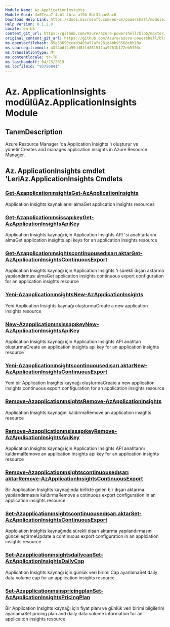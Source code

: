 ```yaml
---
Module Name: Az.ApplicationInsights
Module Guid: da67eaa7-4cb1-4bfa-a194-8bf3faae8ac6
Download Help Link: https://docs.microsoft.com/en-us/powershell/module/az.applicationinsights
Help Version: 0.1.2.0
Locale: en-US
content_git_url: https://github.com/Azure/azure-powershell/blob/master/src/ApplicationInsights/ApplicationInsights/help/Az.ApplicationInsights.md
original_content_git_url: https://github.com/Azure/azure-powershell/blob/master/src/ApplicationInsights/ApplicationInsights/help/Az.ApplicationInsights.md
ms.openlocfilehash: 85e53690ccad3403a57afa281d4bb93560cbb18a
ms.sourcegitcommit: 43f4bdf2a59dd82fd881512aa9761bf72eb5703c
ms.translationtype: MT
ms.contentlocale: tr-TR
ms.lasthandoff: 04/23/2019
ms.locfileid: "93750841"
---
```

# <span data-ttu-id="4b6f7-101">Az. ApplicationInsights modülü</span><span class="sxs-lookup"><span data-stu-id="4b6f7-101">Az.ApplicationInsights Module</span></span>
## <span data-ttu-id="4b6f7-102">Tanım</span><span class="sxs-lookup"><span data-stu-id="4b6f7-102">Description</span></span>
<span data-ttu-id="4b6f7-103">Azure Resource Manager 'da Application Insights 'ı oluşturur ve yönetir.</span><span class="sxs-lookup"><span data-stu-id="4b6f7-103">Creates and manages application insights in Azure Resource Manager.</span></span>

## <span data-ttu-id="4b6f7-104">Az. ApplicationInsights cmdlet 'Leri</span><span class="sxs-lookup"><span data-stu-id="4b6f7-104">Az.ApplicationInsights Cmdlets</span></span>
### [<span data-ttu-id="4b6f7-105">Get-Azapplicationınsights</span><span class="sxs-lookup"><span data-stu-id="4b6f7-105">Get-AzApplicationInsights</span></span>](Get-AzApplicationInsights.md)
<span data-ttu-id="4b6f7-106">Application Insights kaynaklarını alma</span><span class="sxs-lookup"><span data-stu-id="4b6f7-106">Get application insights resources</span></span>

### [<span data-ttu-id="4b6f7-107">Get-Azapplicationınsissapıkey</span><span class="sxs-lookup"><span data-stu-id="4b6f7-107">Get-AzApplicationInsightsApiKey</span></span>](Get-AzApplicationInsightsApiKey.md)
<span data-ttu-id="4b6f7-108">Application Insights kaynağı için Application Insights API 'si anahtarlarını alma</span><span class="sxs-lookup"><span data-stu-id="4b6f7-108">Get application insights api keys for an application insights resource</span></span>

### [<span data-ttu-id="4b6f7-109">Get-Azapplicationınsightscontinuousedışarı aktar</span><span class="sxs-lookup"><span data-stu-id="4b6f7-109">Get-AzApplicationInsightsContinuousExport</span></span>](Get-AzApplicationInsightsContinuousExport.md)
<span data-ttu-id="4b6f7-110">Application Insights kaynağı için Application Insights 'ı sürekli dışarı aktarma yapılandırması alma</span><span class="sxs-lookup"><span data-stu-id="4b6f7-110">Get application insights continuous export configuration for an application insights resource</span></span>

### [<span data-ttu-id="4b6f7-111">Yeni-Azapplicationınsights</span><span class="sxs-lookup"><span data-stu-id="4b6f7-111">New-AzApplicationInsights</span></span>](New-AzApplicationInsights.md)
<span data-ttu-id="4b6f7-112">Yeni Application Insights kaynağı oluşturma</span><span class="sxs-lookup"><span data-stu-id="4b6f7-112">Create a new application insights resource</span></span>

### [<span data-ttu-id="4b6f7-113">New-Azapplicationınsissapıkey</span><span class="sxs-lookup"><span data-stu-id="4b6f7-113">New-AzApplicationInsightsApiKey</span></span>](New-AzApplicationInsightsApiKey.md)
<span data-ttu-id="4b6f7-114">Application Insights kaynağı için Application Insights API anahtarı oluşturma</span><span class="sxs-lookup"><span data-stu-id="4b6f7-114">Create an application insights api key for an application insights resource</span></span>

### [<span data-ttu-id="4b6f7-115">Yeni-Azapplicationınsightscontinuousedışarı aktar</span><span class="sxs-lookup"><span data-stu-id="4b6f7-115">New-AzApplicationInsightsContinuousExport</span></span>](New-AzApplicationInsightsContinuousExport.md)
<span data-ttu-id="4b6f7-116">Yeni bir Application Insights kaynağı oluşturma</span><span class="sxs-lookup"><span data-stu-id="4b6f7-116">Create a new application insights continuous export configuration for an application insights resource</span></span>

### [<span data-ttu-id="4b6f7-117">Remove-Azapplicationınsights</span><span class="sxs-lookup"><span data-stu-id="4b6f7-117">Remove-AzApplicationInsights</span></span>](Remove-AzApplicationInsights.md)
<span data-ttu-id="4b6f7-118">Application Insights kaynağını kaldırma</span><span class="sxs-lookup"><span data-stu-id="4b6f7-118">Remove an application insights resource</span></span>

### [<span data-ttu-id="4b6f7-119">Remove-Azapplicationınsissapıkey</span><span class="sxs-lookup"><span data-stu-id="4b6f7-119">Remove-AzApplicationInsightsApiKey</span></span>](Remove-AzApplicationInsightsApiKey.md)
<span data-ttu-id="4b6f7-120">Application Insights kaynağı için Application Insights API anahtarını kaldırma</span><span class="sxs-lookup"><span data-stu-id="4b6f7-120">Remove an application insights api key for an application insights resource</span></span>

### [<span data-ttu-id="4b6f7-121">Remove-Azapplicationınsightscontinuousedışarı aktar</span><span class="sxs-lookup"><span data-stu-id="4b6f7-121">Remove-AzApplicationInsightsContinuousExport</span></span>](Remove-AzApplicationInsightsContinuousExport.md)
<span data-ttu-id="4b6f7-122">Bir Application Insights kaynağında birlikte gelen bir dışarı aktarma yapılandırmasını kaldırma</span><span class="sxs-lookup"><span data-stu-id="4b6f7-122">Remove a cotinuous export configuration in an application insights resource</span></span>

### [<span data-ttu-id="4b6f7-123">Set-Azapplicationınsightscontinuousedışarı aktar</span><span class="sxs-lookup"><span data-stu-id="4b6f7-123">Set-AzApplicationInsightsContinuousExport</span></span>](Set-AzApplicationInsightsContinuousExport.md)
<span data-ttu-id="4b6f7-124">Applcıation Insights kaynağında sürekli dışarı aktarma yapılandırmasını güncelleştirme</span><span class="sxs-lookup"><span data-stu-id="4b6f7-124">Update a continuous export configuration in an applciation insights resource</span></span>

### [<span data-ttu-id="4b6f7-125">Set-Azapplicationınsightsdailycap</span><span class="sxs-lookup"><span data-stu-id="4b6f7-125">Set-AzApplicationInsightsDailyCap</span></span>](Set-AzApplicationInsightsDailyCap.md)
<span data-ttu-id="4b6f7-126">Application Insights kaynağı için günlük veri birimi Cap ayarlama</span><span class="sxs-lookup"><span data-stu-id="4b6f7-126">Set daily data volume cap for an application insights resource</span></span>

### [<span data-ttu-id="4b6f7-127">Set-Azapplicationınsiıspricingplan</span><span class="sxs-lookup"><span data-stu-id="4b6f7-127">Set-AzApplicationInsightsPricingPlan</span></span>](Set-AzApplicationInsightsPricingPlan.md)
<span data-ttu-id="4b6f7-128">Bir Application Insights kaynağı için fiyat planı ve günlük veri birimi bilgilerini ayarlama</span><span class="sxs-lookup"><span data-stu-id="4b6f7-128">Set pricing plan and daily data volume information for an applicaiton insights resource</span></span>

